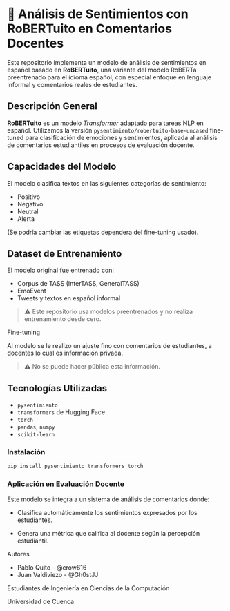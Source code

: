 # 🤖 Análisis de Sentimientos con RoBERTuito en Comentarios Docentes

Este repositorio implementa un modelo de análisis de sentimientos en español basado en **RoBERTuito**, una variante del modelo RoBERTa preentrenado para el idioma español, con especial enfoque en lenguaje informal y comentarios reales de estudiantes.

## Descripción General

**RoBERTuito** es un modelo _Transformer_ adaptado para tareas NLP en español. Utilizamos la versión `pysentimiento/robertuito-base-uncased` fine-tuned para clasificación de emociones y sentimientos, aplicada al análisis de comentarios estudiantiles en procesos de evaluación docente.

## Capacidades del Modelo

El modelo clasifica textos en las siguientes categorías de sentimiento:

- Positivo
- Negativo
- Neutral
- Alerta

(Se podría cambiar las etiquetas dependera del fine-tuning usado).

## Dataset de Entrenamiento

El modelo original fue entrenado con:

- Corpus de TASS (InterTASS, GeneralTASS)
- EmoEvent
- Tweets y textos en español informal

> ⚠️ Este repositorio usa modelos preentrenados y no realiza entrenamiento desde cero.

Fine-tuning

Al modelo se le realizo un ajuste fino con comentarios de estudiantes, a docentes lo cual es información privada.

> ⚠️ No se puede hacer pública esta información.

## Tecnologías Utilizadas

- `pysentimiento`
- `transformers` de Hugging Face
- `torch`
- `pandas`, `numpy`
- `scikit-learn`

### Instalación

```bash
pip install pysentimiento transformers torch
```

### Aplicación en Evaluación Docente

Este modelo se integra a un sistema de análisis de comentarios donde:

- Clasifica automáticamente los sentimientos expresados por los estudiantes.

- Genera una métrica que califica al docente según la percepción estudiantil.

Autores

- Pablo Quito - @crow616
- Juan Valdiviezo - @Gh0stJJ

Estudiantes de Ingeniería en Ciencias de la Computación

Universidad de Cuenca
